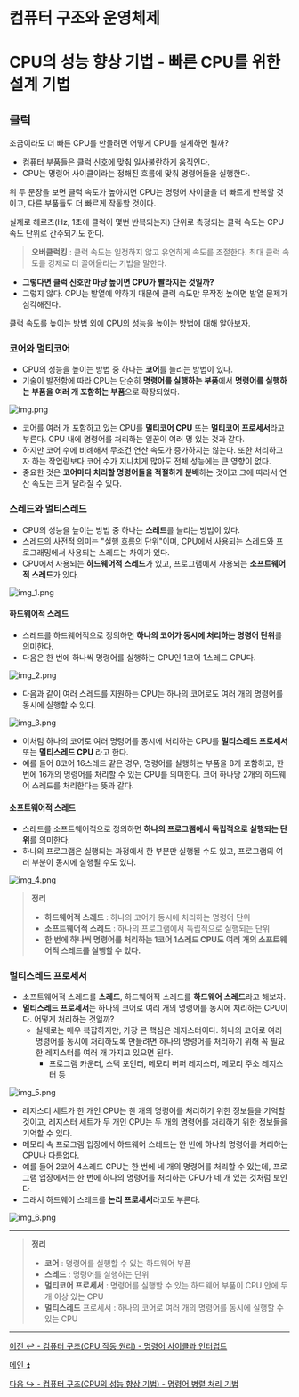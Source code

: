 # 컴퓨터 구조와 운영체제

# CPU의 성능 향상 기법 - 빠른 CPU를 위한 설계 기법

## 클럭

조금이라도 더 빠른 CPU를 만들려면 어떻게 CPU를 설계하면 될까?

- 컴퓨터 부품들은 클럭 신호에 맞춰 일사불란하게 움직인다.
- CPU는 명령어 사이클이라는 정해진 흐름에 맞춰 명령어들을 실행한다.

위 두 문장을 보면 클럭 속도가 높아지면 CPU는 명령어 사이클을 더 빠르게 반복할 것이고, 다른 부품들도 더 빠르게 작동할 것이다.

실제로 헤르츠(Hz, 1초에 클럭이 몇번 반복되는지) 단위로 측정되는 클럭 속도는 CPU 속도 단위로 간주되기도 한다. 

> **오버클럭킹** : 클럭 속도는 일정하지 않고 유연하게 속도를 조절한다. 최대 클럭 속도를 강제로 더 끌어올리는 기법을 말한다.

- **그렇다면 클럭 신호만 마냥 높이면 CPU가 빨라지는 것일까?**
- 그렇지 않다. CPU는 발열에 약하기 때문에 클럭 속도만 무작정 높이면 발열 문제가 심각해진다.

클럭 속도를 높이는 방법 외에 CPU의 성능을 높이는 방법에 대해 알아보자.

### 코어와 멀티코어

- CPU의 성능을 높이는 방법 중 하나는 **코어**를 늘리는 방법이 있다.
- 기술이 발전함에 따라 CPU는 단순히 **명령어를 실행하는 부품**에서 **명령어를 실행하는 부품을 여러 개 포함하는 부품**으로 확장되었다.

![img.png](image_1/img.png)

- 코어를 여러 개 포함하고 있는 CPU를 **멀티코어 CPU** 또는 **멀티코어 프로세서**라고 부른다. CPU 내에 명령어를 처리하는 일꾼이 여러 명 있는 것과 같다.
- 하지만 코어 수에 비례해서 무조건 연산 속도가 증가하지는 않는다. 또한 처리하고자 하는 작업량보다 코어 수가 지나치게 많아도 전체 성능에는 큰 영향이 없다.
- 중요한 것은 **코어마다 처리할 명령어들을 적절하게 분배**하는 것이고 그에 따라서 연산 속도는 크게 달라질 수 있다.

### 스레드와 멀티스레드

- CPU의 성능을 높이는 방법 중 하나는 **스레드**를 늘리는 방법이 있다.
- 스레드의 사전적 의미는 "실행 흐름의 단위"이며, CPU에서 사용되는 스레드와 프로그래밍에서 사용되는 스레드는 차이가 있다.
- CPU에서 사용되는 **하드웨어적 스레드**가 있고, 프로그램에서 사용되는 **소프트웨어적 스레드**가 있다.

![img_1.png](image_1/img_1.png)

#### 하드웨어적 스레드

- 스레드를 하드웨어적으로 정의하면 **하나의 코어가 동시에 처리하는 명령어 단위**를 의미한다.
- 다음은 한 번에 하나씩 명령어를 실행하는 CPU인 1코어 1스레드 CPU다.

![img_2.png](image_1/img_2.png)

- 다음과 같이 여러 스레드를 지원하는 CPU는 하나의 코어로도 여러 개의 명령어를 동시에 실행할 수 있다.

![img_3.png](image_1/img_3.png)

- 이처럼 하나의 코어로 여러 명령어를 동시에 처리하는 CPU를 **멀티스레드 프로세서** 또는 **멀티스레드 CPU** 라고 한다.
- 예를 들어 8코어 16스레드 같은 경우, 명령어를 실행하는 부품을 8개 포함하고, 한 번에 16개의 명령어를 처리할 수 있는 CPU를 의미한다. 코어 하나당 2개의 
    하드웨어 스레드를 처리한다는 뜻과 같다.

#### 소프트웨어적 스레드

- 스레드를 소프트웨어적으로 정의하면 **하나의 프로그램에서 독립적으로 실행되는 단위**를 의미한다.
- 하나의 프로그램은 실행되는 과정에서 한 부분만 실행될 수도 있고, 프로그램의 여러 부분이 동시에 실행될 수도 있다.

![img_4.png](image_1/img_4.png)

> **정리**
> 
> - **하드웨어적 스레드** : 하나의 코어가 동시에 처리하는 명령어 단위
> - **소프트웨어적 스레드** : 하나의 프로그램에서 독립적으로 실행되는 단위
> - **한 번에 하나씩 명령어를 처리하는 1코어 1스레드 CPU도 여러 개의 소프트웨어적 스레드를 실행할 수 있다.**

### 멀티스레드 프로세서

- 소프트웨어적 스레드를 **스레드**, 하드웨어적 스레드를 **하드웨어 스레드**라고 해보자.
- **멀티스레드 프로세서**는 하나의 코어로 여러 개의 명령어를 동시에 처리하는 CPU이다. 어떻게 처리하는 것일까?
  - 실제로는 매우 복잡하지만, 가장 큰 핵심은 레지스터이다. 하나의 코어로 여러 명령어를 동시에 처리하도록 만들려면 하나의 명령어를 처리하기 위해 꼭 필요한 레지스터를 여러 개 가지고 있으면 된다.
    - 프로그램 카운터, 스택 포인터, 메모리 버퍼 레지스터, 메모리 주소 레지스터 등

![img_5.png](image_1/img_5.png)

- 레지스터 세트가 한 개인 CPU는 한 개의 명령어를 처리하기 위한 정보들을 기억할 것이고, 레지스터 세트가 두 개인 CPU는 두 개의 명령어를 처리하기 위한 정보들을
    기억할 수 있다.
- 메모리 속 프로그램 입장에서 하드웨어 스레드는 한 번에 하나의 명령어를 처리하는 CPU나 다름없다. 
- 예를 들어 2코어 4스레드 CPU는 한 번에 네 개의 명령어를 처리할 수 있는데, 프로그램 입장에서는 한 번에 하나의 명령어를 처리하는 CPU가 네 개 있는 것처럼 보인다.
- 그래서 하드웨어 스레드를 **논리 프로세서**라고도 부른다.

![img_6.png](image_1/img_6.png)

---

> **정리**
> 
> - **코어** : 명령어를 실행할 수 있는 하드웨어 부품
> - **스레드** : 명령어를 실행하는 단위
> - **멀티코어 프로세서** : 명령어를 실행할 수 있는 하드웨어 부품이 CPU 안에 두 개 이상 있는 CPU
> - **멀티스레드** 프로세서 : 하나의 코어로 여러 개의 명령어를 동시에 실행할 수 있는 CPU

---

[이전 ↩️ - 컴퓨터 구조(CPU 작동 원리) - 명령어 사이클과 인터럽트](https://github.com/genesis12345678/TIL/blob/main/cs/cpu/Interrupt.md)

[메인 ⏫](https://github.com/genesis12345678/TIL/blob/main/cs/Main.md)

[다음 ↪️ - 컴퓨터 구조(CPU의 성능 향상 기법) - 명령어 병렬 처리 기법](https://github.com/genesis12345678/TIL/blob/main/cs/cpu/Parallelism.md)